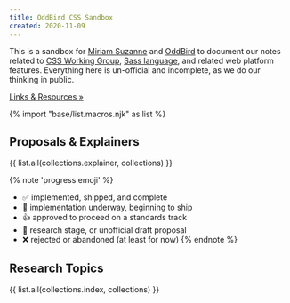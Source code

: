 ```yaml
---
title: OddBird CSS Sandbox
created: 2020-11-09
---
```


This is a sandbox for
[Miriam Suzanne](https://oddbird.net/authors/miriam/)
and [OddBird](https://oddbird.net/)
to document our notes
related to
[CSS Working Group](https://github.com/w3c/csswg-drafts/),
[Sass language](https://sass-lang.com/),
and related web platform features.
Everything here is un-official and incomplete,
as we do our thinking in public.

[gh]: https://github.com/oddbird/css-sandbox
[drafts]: https://github.com/w3c/csswg-drafts/issues

[Links & Resources »](/resources/)

{% import "base/list.macros.njk" as list %}

## Proposals & Explainers

{{ list.all(collections.explainer, collections) }}

{% note 'progress emoji' %}
- ✅ implemented, shipped, and complete
- 🚀 implementation underway, beginning to ship
- 👍 approved to proceed on a standards track
- 📝 research stage, or unofficial draft proposal
- ❌ rejected or abandoned (at least for now)
{% endnote %}

## Research Topics

{{ list.all(collections.index, collections) }}
